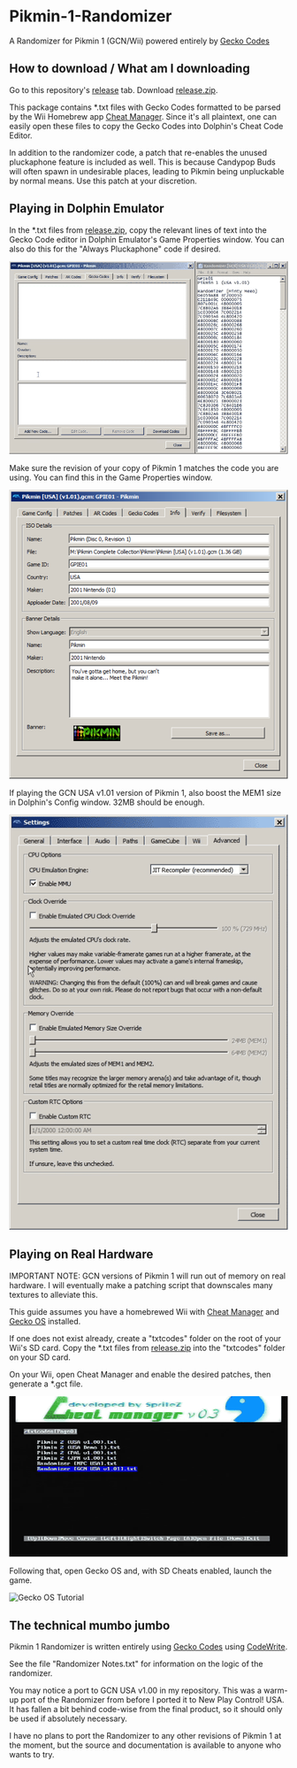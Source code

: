 # Pikmin-1-Randomizer
A Randomizer for Pikmin 1 (GCN/Wii) powered entirely by [Gecko Codes](https://geckocodes.org/)

## How to download / What am I downloading
Go to this repository's [release](https://github.com/Minty-Meeo/Pikmin-1-Randomizer/releases) tab.  Download [release.zip](https://github.com/Minty-Meeo/Pikmin-1-Randomizer/releases/download/v1/release.zip).

This package contains \*.txt files with Gecko Codes formatted to be parsed by the Wii Homebrew app [Cheat Manager](https://wiibrew.org/wiki/CheatManager).  Since it's all plaintext, one can easily open these files to copy the Gecko Codes into Dolphin's Cheat Code Editor.

In addition to the randomizer code, a patch that re-enables the unused pluckaphone feature is included as well.  This is because Candypop Buds will often spawn in undesirable places, leading to Pikmin being unpluckable by normal means.  Use this patch at your discretion.

## Playing in Dolphin Emulator
In the \*.txt files from [release.zip](https://github.com/Minty-Meeo/Pikmin-1-Randomizer/releases/download/v1/release.zip), copy the relevant lines of text into the Gecko Code editor in Dolphin Emulator's Game Properties window.  You can also do this for the "Always Pluckaphone" code if desired.

![Gecko Codes Tutorial](https://raw.githubusercontent.com/Minty-Meeo/Pikmin-1-Randomizer/master/docs/Gecko-Codes-tuto.gif)

Make sure the revision of your copy of Pikmin 1 matches the code you are using.  You can find this in the Game Properties window.

![Game Info Tutorial](https://raw.githubusercontent.com/Minty-Meeo/Pikmin-1-Randomizer/master/docs/Info%20tuto.png)

If playing the GCN USA v1.01 version of Pikmin 1, also boost the MEM1 size in Dolphin's Config window.  32MB should be enough.

![Extendo-RAM Tutorial](https://raw.githubusercontent.com/Minty-Meeo/Pikmin-1-Randomizer/master/docs/Extendo-RAM-tuto.gif)

## Playing on Real Hardware
IMPORTANT NOTE: GCN versions of Pikmin 1 will run out of memory on real hardware.  I will eventually make a patching script that downscales many textures to alleviate this.

This guide assumes you have a homebrewed Wii with [Cheat Manager](https://wiibrew.org/wiki/CheatManager) and [Gecko OS](https://wiibrew.org/wiki/Gecko_OS) installed. 

If one does not exist already, create a "txtcodes" folder on the root of your Wii's SD card.  Copy the \*.txt files from [release.zip](https://github.com/Minty-Meeo/Pikmin-1-Randomizer/releases/download/v1/release.zip) into the "txtcodes" folder on your SD card.

On your Wii, open Cheat Manager and enable the desired patches, then generate a \*.gct file.

![Cheat Manager Tutorial](https://raw.githubusercontent.com/Minty-Meeo/Pikmin-1-Randomizer/master/docs/Cheat-Manager-tuto.gif)

Following that, open Gecko OS and, with SD Cheats enabled, launch the game.

![Gecko OS Tutorial](https://raw.githubusercontent.com/Minty-Meeo/Pikmin-1-Randomizer/master/docs/Gecko-OS-tuto.gif)

## The technical mumbo jumbo
Pikmin 1 Randomizer is written entirely using [Gecko Codes](https://geckocodes.org/) using [CodeWrite](https://github.com/TheGag96/CodeWrite).

See the file "Randomizer Notes.txt" for information on the logic of the randomizer.

You may notice a port to GCN USA v1.00 in my repository.  This was a warm-up port of the Randomizer from before I ported it to New Play Control! USA.  It has fallen a bit behind code-wise from the final product, so it should only be used if absolutely necessary.

I have no plans to port the Randomizer to any other revisions of Pikmin 1 at the moment, but the source and documentation is available to anyone who wants to try.
